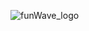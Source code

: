  ![funWave_logo](https://github.com/nikkeisadev/funcWave/assets/137056695/3da2e47a-5ce4-4c0e-b8dc-4270fdb08c52)
